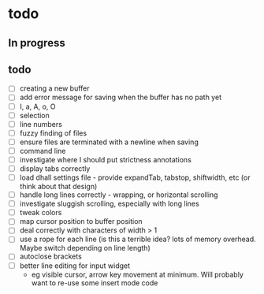 # todo
## In progress

## todo
- [ ] creating a new buffer
- [ ] add error message for saving when the buffer has no path yet
- [ ] I, a, A, o, O
- [ ] selection
- [ ] line numbers
- [ ] fuzzy finding of files
- [ ] ensure files are terminated with a newline when saving
- [ ] command line
- [ ] investigate where I should put strictness annotations
- [ ] display tabs correctly
- [ ] load dhall settings file - provide expandTab, tabstop, shiftwidth, etc (or think about that design)
- [ ] handle long lines correctly - wrapping, or horizontal scrolling
- [ ] investigate sluggish scrolling, especially with long lines
- [ ] tweak colors
- [ ] map cursor position to buffer position
- [ ] deal correctly with characters of width > 1
- [ ] use a rope for each line (is this a terrible idea? lots of memory overhead. Maybe switch depending on line length)
- [ ] autoclose brackets
- [ ] better line editing for input widget
  - eg visible cursor, arrow key movement at minimum. Will probably want to re-use some insert mode code
